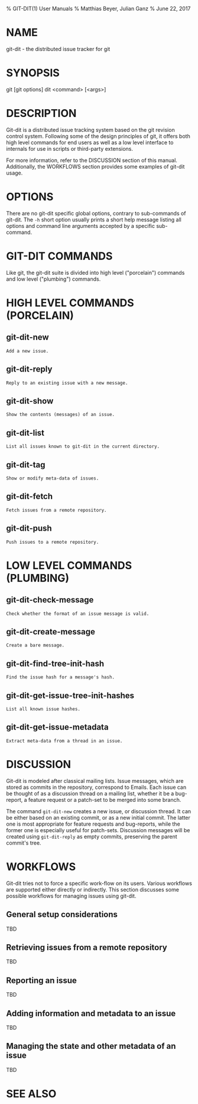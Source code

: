 % GIT-DIT(1) User Manuals
% Matthias Beyer, Julian Ganz
% June 22, 2017

# NAME

git-dit - the distributed issue tracker for git


# SYNOPSIS

git [git options] dit \<command\> [\<args\>]


# DESCRIPTION

Git-dit is a distributed issue tracking system based on the git revision
control system.
Following some of the design principles of git, it offers both high level
commands for end users as well as a low level interface to internals for use in
scripts or third-party extensions.

For more information, refer to the DISCUSSION section of this manual.
Additionally, the WORKFLOWS section provides some examples of git-dit usage.


# OPTIONS

There are no git-dit specific global options, contrary to sub-commands of
git-dit.
The `-h` short option usually prints a short help message listing all options
and command line arguments accepted by a specific sub-command.


# GIT-DIT COMMANDS

Like git, the git-dit suite is divided into high level ("porcelain") commands
and low level ("plumbing") commands.


# HIGH LEVEL COMMANDS (PORCELAIN)

## git-dit-new
    Add a new issue.

## git-dit-reply
    Reply to an existing issue with a new message.

## git-dit-show
    Show the contents (messages) of an issue.

## git-dit-list
    List all issues known to git-dit in the current directory.

## git-dit-tag
    Show or modify meta-data of issues.

## git-dit-fetch
    Fetch issues from a remote repository.

## git-dit-push
    Push issues to a remote repository.


# LOW LEVEL COMMANDS (PLUMBING)

## git-dit-check-message
    Check whether the format of an issue message is valid.

## git-dit-create-message
    Create a bare message.

## git-dit-find-tree-init-hash
    Find the issue hash for a message's hash.

## git-dit-get-issue-tree-init-hashes
    List all known issue hashes.

## git-dit-get-issue-metadata
    Extract meta-data from a thread in an issue.


# DISCUSSION

Git-dit is modeled after classical mailing lists.
Issue messages, which are stored as commits in the repository, correspond to
Emails.
Each issue can be thought of as a discussion thread on a mailing list, whether
it be a bug-report, a feature request or a patch-set to be merged into some
branch.

The command `git-dit-new` creates a new issue, or discussion thread.
It can be either based on an existing commit, or as a new initial commit.
The latter one is most appropriate for feature requests and bug-reports, while
the former one is especially useful for patch-sets.
Discussion messages will be created using `git-dit-reply` as empty commits,
preserving the parent commit's tree.


# WORKFLOWS

Git-dit tries not to force a specific work-flow on its users.
Various workflows are supported either directly or indirectly.
This section discusses some possible workflows for managing issues using
git-dit.

## General setup considerations

TBD

## Retrieving issues from a remote repository

TBD

## Reporting an issue

TBD

## Adding information and metadata to an issue

TBD

## Managing the state and other metadata of an issue

TBD


# SEE ALSO

